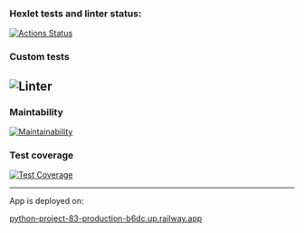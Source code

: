 ### Hexlet tests and linter status:
[![Actions Status](https://github.com/rumbks/python-project-83/workflows/hexlet-check/badge.svg)](https://github.com/rumbks/python-project-83/actions)
### Custom tests
![Linter](https://github.com/rumbks/python-project-83/actions/workflows/ci.yml/badge.svg)
---

### Maintability
[![Maintainability](https://api.codeclimate.com/v1/badges/7fef20368ed32ade11e6/maintainability)](https://codeclimate.com/github/rumbks/python-project-lvl4/maintainability)
### Test coverage
[![Test Coverage](https://api.codeclimate.com/v1/badges/7fef20368ed32ade11e6/test_coverage)](https://codeclimate.com/github/rumbks/python-project-lvl4/test_coverage)

---
App is deployed on:

[python-project-83-production-b6dc.up.railway.app](python-project-83-production-b6dc.up.railway.app)